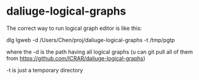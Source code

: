 # daliuge-logical-graphs
The correct way to run logical graph editor is like this:

dlg lgweb -d /Users/Chen/proj/daliuge-logical-graphs -t /tmp/pgtp

where the -d is the path having all logical graphs (u can git pull all of them from https://github.com/ICRAR/daliuge-logical-graphs)

-t is just a temporary directory
